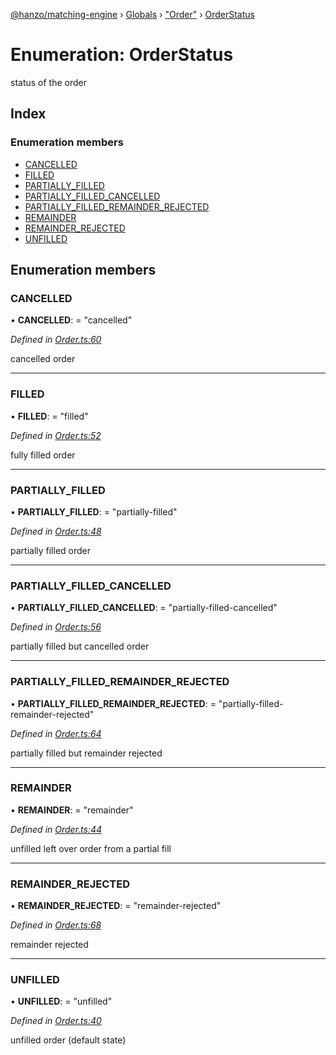 [@hanzo/matching-engine](../README.md) › [Globals](../globals.md) › ["Order"](../modules/_order_.md) › [OrderStatus](_order_.orderstatus.md)

# Enumeration: OrderStatus

status of the order

## Index

### Enumeration members

* [CANCELLED](_order_.orderstatus.md#cancelled)
* [FILLED](_order_.orderstatus.md#filled)
* [PARTIALLY_FILLED](_order_.orderstatus.md#partially_filled)
* [PARTIALLY_FILLED_CANCELLED](_order_.orderstatus.md#partially_filled_cancelled)
* [PARTIALLY_FILLED_REMAINDER_REJECTED](_order_.orderstatus.md#partially_filled_remainder_rejected)
* [REMAINDER](_order_.orderstatus.md#remainder)
* [REMAINDER_REJECTED](_order_.orderstatus.md#remainder_rejected)
* [UNFILLED](_order_.orderstatus.md#unfilled)

## Enumeration members

###  CANCELLED

• **CANCELLED**: = "cancelled"

*Defined in [Order.ts:60](https://github.com/hanzoai/matching-engine/blob/5ee0adf/src/Order.ts#L60)*

cancelled order

___

###  FILLED

• **FILLED**: = "filled"

*Defined in [Order.ts:52](https://github.com/hanzoai/matching-engine/blob/5ee0adf/src/Order.ts#L52)*

fully filled order

___

###  PARTIALLY_FILLED

• **PARTIALLY_FILLED**: = "partially-filled"

*Defined in [Order.ts:48](https://github.com/hanzoai/matching-engine/blob/5ee0adf/src/Order.ts#L48)*

partially filled order

___

###  PARTIALLY_FILLED_CANCELLED

• **PARTIALLY_FILLED_CANCELLED**: = "partially-filled-cancelled"

*Defined in [Order.ts:56](https://github.com/hanzoai/matching-engine/blob/5ee0adf/src/Order.ts#L56)*

partially filled but cancelled order

___

###  PARTIALLY_FILLED_REMAINDER_REJECTED

• **PARTIALLY_FILLED_REMAINDER_REJECTED**: = "partially-filled-remainder-rejected"

*Defined in [Order.ts:64](https://github.com/hanzoai/matching-engine/blob/5ee0adf/src/Order.ts#L64)*

partially filled but remainder rejected

___

###  REMAINDER

• **REMAINDER**: = "remainder"

*Defined in [Order.ts:44](https://github.com/hanzoai/matching-engine/blob/5ee0adf/src/Order.ts#L44)*

unfilled left over order from a partial fill

___

###  REMAINDER_REJECTED

• **REMAINDER_REJECTED**: = "remainder-rejected"

*Defined in [Order.ts:68](https://github.com/hanzoai/matching-engine/blob/5ee0adf/src/Order.ts#L68)*

remainder rejected

___

###  UNFILLED

• **UNFILLED**: = "unfilled"

*Defined in [Order.ts:40](https://github.com/hanzoai/matching-engine/blob/5ee0adf/src/Order.ts#L40)*

unfilled order (default state)

